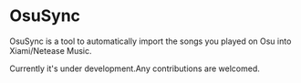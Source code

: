# OsuSync

OsuSync is a tool to automatically import the songs you played on Osu into Xiami/Netease Music.

Currently it's under development.Any contributions are welcomed.

